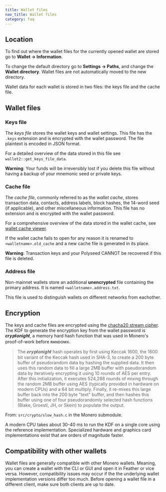 ```yaml
---
title: Wallet files
nav_title: Wallet files
category: faq
---
```


## Location

To find out where the wallet files for the currently opened wallet are stored go to **Wallet → Information**.

To change the default directory go to **Settings → Paths**, and change the **Wallet directory**. Wallet files are not automatically moved to the new directory.

Wallet data for each wallet is stored in two files: the keys file and the cache file.

## Wallet files
### Keys file

The _keys file_ stores the wallet keys and wallet settings. This file has the `.keys` extension and is encrypted with the wallet password. The file plaintext is encoded in JSON format.

For a detailed overview of the data stored in this file see `wallet2::get_keys_file_data`.

**Warning**: Your funds will be irreversibly lost if you delete this file without having a backup of your mnemonic seed or private keys.

### Cache file

The _cache file_, commonly referred to as the *wallet cache*, stores transaction data, contacts, address labels, block hashes, the 14-word seed (if applicable), and other miscellaneous information. This file has no extension and is encrypted with the wallet password.

For a comprehensive overview of the data stored in the wallet cache, see [wallet cache viewer](wallet-cache-viewer).

If the wallet cache fails to open for any reason it is renamed to `<walletname>.old_cache` and a new cache file is generated in its place.

**Warning**: Transaction keys and your Polyseed CANNOT be recovered if this file is deleted.

### Address file

Non-mainnet wallets store an additional **unencrypted** file containing the primary address. It is named `<walletname>.address.txt`.

This file is used to distinguish wallets on different networks from eachother.


## Encryption

The keys and cache files are encrypted using the [chacha20 stream cipher](https://web.archive.org/web/20240606185144/https://www.cryptopp.com/wiki/ChaCha20). The KDF to generate the encryption key from the wallet password is 𝒄𝒓𝒚𝒑𝒕𝒐𝒏𝒊𝒈𝒉𝒕, a memory hard hash function that was used in Monero's proof-of-work before ʀᴀɴᴅᴏᴍx.

>The 𝒄𝒓𝒚𝒑𝒕𝒐𝒏𝒊𝒈𝒉𝒕 hash operates by first using Keccak 1600,
>the 1600 bit variant of the Keccak hash used in SHA-3, to create a 200 byte
>buffer of pseudorandom data by hashing the supplied data.  It then uses this
>random data to fill a large 2MB buffer with pseudorandom data by iteratively
>encrypting it using 10 rounds of AES per entry.  After this initialization,
>it executes 524,288 rounds of mixing through the random 2MB buffer using
>AES (typically provided in hardware on modern CPUs) and a 64 bit multiply.
>Finally, it re-mixes this large buffer back into
>the 200 byte "text" buffer, and then hashes this buffer using one of four
>pseudorandomly selected hash functions (Blake, Groestl, JH, or Skein)
>to populate the output.

From: `src/crypto/slow_hash.c` in the Monero submodule.

A modern CPU takes about 30-40 ms to run the KDF on a single core using the reference implementation. Specialized hardware and graphics card implementations exist that are orders of magnitude faster.

## Compatibility with other wallets

Wallet files are generally compatible with other Monero wallets. Meaning, you can create a wallet with the CLI or GUI and open it in Feather or vice versa. However, compatibility issues may occur if the the underlying wallet implementation versions differ too much. Before opening a wallet file in a different client, make sure both clients are up to date.
